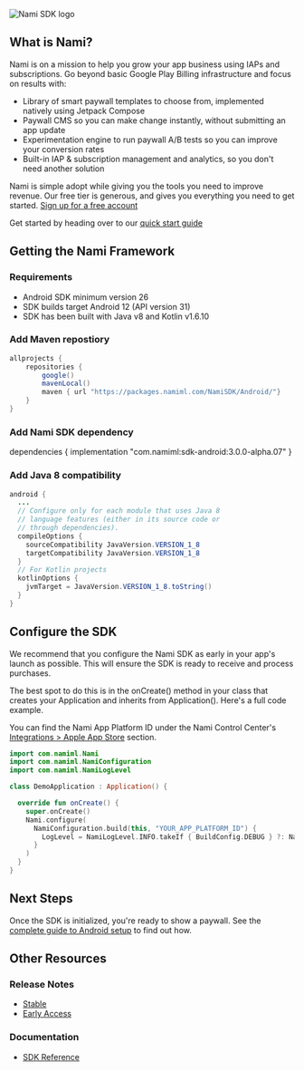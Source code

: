 ![Nami SDK logo](https://cdn.namiml.com/brand/sdk/Nami-SDK@0.5x.png)

## What is Nami?

Nami is on a mission to help you grow your app business using IAPs and subscriptions.
Go beyond basic Google Play Billing infrastructure and focus on results with:

* Library of smart paywall templates to choose from, implemented natively using Jetpack Compose
* Paywall CMS so you can make change instantly, without submitting an app update
* Experimentation engine to run paywall A/B tests so you can improve your conversion rates
* Built-in IAP & subscription management and analytics, so you don't need another solution

Nami is simple adopt while giving you the tools you need to improve revenue. Our free tier is generous, and gives you everything you need to get started. [Sign up for a free account](https://app.namiml.com/join/)

Get started by heading over to our [quick start guide](https://docs.namiml.com/docs/nami-quickstart-guide)

## Getting the Nami Framework

### Requirements
- Android SDK minimum version 26
- SDK builds target Android 12 (API version 31)
- SDK has been built with Java v8 and Kotlin v1.6.10

### Add Maven repostiory

```java
allprojects {
    repositories {
        google()
        mavenLocal()
        maven { url "https://packages.namiml.com/NamiSDK/Android/"}
    }
}
```

### Add Nami SDK dependency

dependencies {
  implementation "com.namiml:sdk-android:3.0.0-alpha.07"
}

### Add Java 8 compatibility

```java
android {
  ...
  // Configure only for each module that uses Java 8
  // language features (either in its source code or
  // through dependencies).
  compileOptions {
    sourceCompatibility JavaVersion.VERSION_1_8
    targetCompatibility JavaVersion.VERSION_1_8
  }
  // For Kotlin projects
  kotlinOptions {
    jvmTarget = JavaVersion.VERSION_1_8.toString()
  }
}
```


## Configure the SDK

We recommend that you configure the Nami SDK as early in your app's launch as possible. This will ensure the SDK is ready to receive and process purchases.

The best spot to do this is in the onCreate() method in your class that creates your Application and inherits from Application(). Here's a full code example.

You can find the Nami App Platform ID under the Nami Control Center's [Integrations > Apple App Store](https://app.namiml.com/integrations/) section.

```kotlin
import com.namiml.Nami
import com.namiml.NamiConfiguration
import com.namiml.NamiLogLevel

class DemoApplication : Application() {

  override fun onCreate() {
    super.onCreate()
    Nami.configure(
      NamiConfiguration.build(this, "YOUR_APP_PLATFORM_ID") {
        LogLevel = NamiLogLevel.INFO.takeIf { BuildConfig.DEBUG } ?: NamiLogLevel.WARN
      }
    )
  }
}
```

## Next Steps

Once the SDK is initialized, you're ready to show a paywall. See the [complete guide to Android setup](https://docs.namiml.com/docs/google-play-android-setup#show-a-paywall) to find out how.


## Other Resources

### Release Notes
- [Stable](https://github.com/namiml/nami-android/wiki/Nami-SDK-Stable-Releases)
- [Early Access](https://github.com/namiml/nami-android/wiki/Nami-SDK-Early-Access-Releases)

### Documentation

- [SDK Reference](https://docs.namiml.com/reference/)
